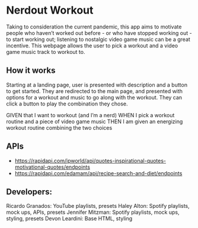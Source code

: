 # Nerdout Workout
Taking to consideration the current pandemic, this app aims to motivate people who haven’t worked out before - or who have stopped working out - to start working out; listening to nostalgic video game music can be a great incentive. This webpage allows the user to pick a workout and a video game music track to workout to.

## How it works
Starting at a landing page, user is presented with description and a button to get started. They are redirected to the main page, and presented with options for a workout and music to go along with the workout. They can click a button to play the combination they chose.

GIVEN that I want to workout (and I’m a nerd)
WHEN I pick a workout routine and a piece of video game music
THEN I am given an energizing workout routine combining the two choices

## APIs
- https://rapidapi.com/ipworld/api/quotes-inspirational-quotes-motivational-quotes/endpoints
- https://rapidapi.com/edamam/api/recipe-search-and-diet/endpoints

## Developers:
Ricardo Granados: YouTube playlists, presets
Haley Alton: Spotify playlists, mock ups, APIs, presets
Jennifer Mitzman: Spotify playlists, mock ups, styling, presets
Devon Leardini: Base HTML, styling